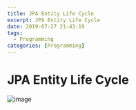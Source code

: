 ```yaml
---
title: JPA Entity Life Cycle
excerpt: JPA Entity Life Cycle
date: 2019-07-27 21:43:19
tags:
  - Programming
categories: [Programming]
---
```


# JPA Entity Life Cycle

![image](jpa-entity-life-cycle.png)
